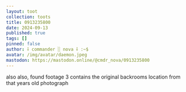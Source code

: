 ```yaml
---
layout: toot
collection: toots
title: 0913235800
date: 2024-09-13
published: true
tags: []
pinned: false
author: ⸸ commander ░ nova ⸸ :~$
avatar: /img/avatar/daemon.jpeg
mastodon: https://mastodon.online/@cmdr_nova/0913235800
---
```


also also, found footage 3 contains the original backrooms location from that years old photograph
